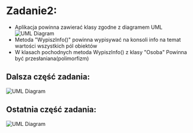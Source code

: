 # Zadanie2: 
- Aplikacja powinna zawierać klasy zgodne z diagramem UML
![UML Diagram](https://user-images.githubusercontent.com/56169063/128347956-d3525230-c208-4369-8422-168df779d4ee.png)
- Metoda "WypiszInfo()" powinna wypisywać na konsoli info na temat wartości wszystkich pól obiektów
- W klasach pochodnych metoda WypiszInfo() z klasy "Osoba" Powinna być przesłaniana(polimorfizm)

## Dalsza część zadania:
![UML Diagram](https://user-images.githubusercontent.com/56169063/128348560-81fd8276-1775-4f53-a8d3-12195d86cb52.png)

## Ostatnia część zadania:
![UML Diagram](https://user-images.githubusercontent.com/56169063/128348696-c78b2d8c-cdc7-46b1-94df-4b48f2b6fdec.png)
